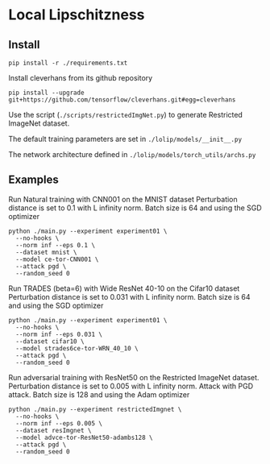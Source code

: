 # Local Lipschitzness


## Install

```
pip install -r ./requirements.txt
```

Install cleverhans from its github repository
```
pip install --upgrade git+https://github.com/tensorflow/cleverhans.git#egg=cleverhans
```

Use the script (`./scripts/restrictedImgNet.py`) to generate Restricted ImageNet
dataset.

The default training parameters are set in `./lolip/models/__init__.py`

The network architecture defined in `./lolip/models/torch_utils/archs.py`

## Examples

Run Natural training with CNN001 on the MNIST dataset
Perturbation distance is set to $0.1$ with L infinity norm.
Batch size is $64$ and using the SGD optimizer
```
python ./main.py --experiment experiment01 \
  --no-hooks \
  --norm inf --eps 0.1 \
  --dataset mnist \
  --model ce-tor-CNN001 \
  --attack pgd \
  --random_seed 0
```

Run TRADES (beta=6) with Wide ResNet 40-10 on the Cifar10 dataset
Perturbation distance is set to 0.031 with L infinity norm.
Batch size is $64$ and using the SGD optimizer
```
python ./main.py --experiment experiment01 \
  --no-hooks \
  --norm inf --eps 0.031 \
  --dataset cifar10 \
  --model strades6ce-tor-WRN_40_10 \
  --attack pgd \
  --random_seed 0
```

Run adversarial training with ResNet50 on the Restricted ImageNet dataset.
Perturbation distance is set to 0.005 with L infinity norm.
Attack with PGD attack.
Batch size is $128$ and using the Adam optimizer
```
python ./main.py --experiment restrictedImgnet \
  --no-hooks \
  --norm inf --eps 0.005 \
  --dataset resImgnet \
  --model advce-tor-ResNet50-adambs128 \
  --attack pgd \
  --random_seed 0
```
